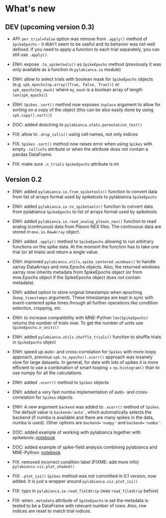 # What's new

## DEV (upcoming version 0.3)
* API: `per_trial=False` option was remove from `.apply()` method of `SpikeEpochs` - it didn't seem to be useful and its behavior was not well defined. If you need to apply a function to each trial separately, you can still use `.apply()`.


* ENH: expose `.to_spiketools()` as `SpikeEpochs` method (previously it was only available as a function in `pylabianca.io` module)
* ENH: allow to select trials with boolean mask for `SpikeEpochs` objects (e.g. `spk_epochs[np.array([True, False, True])]` or `spk_epochs[my_mask]` where `my_mask` is a boolean array of length `len(spk_epochs)`)
* ENH: `Spikes` `.sort()` method now exposes `inplace` argument to allow for sorting on a copy of the object (this can be also easily done by using
`spk.copy().sort()`)


* DOC: added dosctring to `pylabianca.stats.permutation_test()`


* FIX: allow to `.drop_cells()` using cell names, not only indices
* FIX: `Spikes` `.sort()` method now raises error when using `Spikes` with empty `.cellinfo` attribute or when the attribute does not contain a pandas DataFrame.
* FIX: make sure `.n_trials` `SpikeEpochs` attribute is int


## Version 0.2

* ENH: added `pylabianca.io.from_spiketools()` function to convert data from list of arrays format used by spiketools to pylabianca `SpikeEpochs`
* ENH: added `pylabianca.io.to_spiketools()` function to convert data from pylabianca `SpikeEpochs` to list of arrays format used by spiketools
* ENH: added `pylabianca.io.read_analog_plexon_nex()` function to read analog (continuous) data from Plexon NEX files. The continuous data are stored in `mne.io.RawArray` object.
* ENH: added `.apply()` method to `SpikeEpochs` allowing to run arbitrary functions on the spike data. At the moment the function has to take one trial (or all trials) and return a single value.
* ENH: improved `pylabianca.utils.spike_centered_windows()` to handle xarray DataArrays and mne.Epochs objects. Also, the returned windows xarray now inherits metadata from SpikeEpochs object (or from mne.Epochs object if
the SpikeEpochs object does not contain metadata).
* ENH: added option to store original timestamps when epoching (`keep_timestamps` argument). These timestamps are kept in sync with event-centered spike times through all further operations like condition selection, cropping, etc.
* ENH: to increase compatibility with MNE-Python `len(SpikeEpochs)` returns the number of trials now. To get the number of units use `SpikeEpochs.n_units()`
* ENH: added `pylabianca.utils.shuffle_trials()` function to shuffle trials in `SpikeEpochs` object
* ENH: speed up auto- and cross-correlation for `Spikes` with more loopy approach, previous `spk.to_epochs().xcorr()` approach was insanely slow for large datasets. In general, for data with lots of spikes it is more efficient to use a combination of smart looping + `np.histogram()` than to use numpy for all the calculations.
* ENH: added `.xcorr()` method to `Spikes` objects
* ENH: added a very fast numba implementation of auto- and cross-correlation for `Spikes` objects.
* ENH: A new argument `backend` was added to `.xcorr()` method of `Spikes`. The default value is `backend='auto'`, which automatically selects the backend (if numba is available and there are many spikes in the data, numba is used). Other options are `backend='numpy'` and `backend='numba'`.


* DOC: added example of working with pylabianca together with spiketools: [notebook](doc/working_with_spiketools.ipynb)
* DOC: added example of spike-field analysis combining pylabianca and MNE-Python: [notebook](doc/spike-triggered_analysis.ipynb)


* FIX: removed incorrect condition label [FIXME: add more info] `pylabianca.viz.plot_shaded()`
* FIX: `.plot_isi()` `Spikes` method was not committed in 0.1 version, now added. It is just a wrapper around `pylabianca.viz.plot_isi()`
* FIX: typo in `pylabianca.io.read_fieldtrip` (was `read_filedtrip` before)
* FIX: when `.metadata` attribute of `SpikeEpochs` is set the metadata is tested to be a DataFrame with relevant number of rows. Also, row indices are reset to match trial indices.
